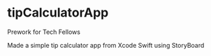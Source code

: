 # tipCalculatorApp

Prework for Tech Fellows

Made a simple tip calculator app from Xcode Swift using StoryBoard
